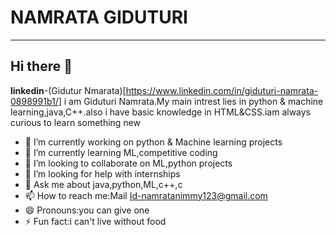 # NAMRATA GIDUTURI
-----------------------------------------------------------------------------------------------------------------------------------------------------------------------------------
## Hi there 👋
**linkedin**-(Gidutur Nmarata)[https://www.linkedin.com/in/giduturi-namrata-0898991b1/]
i am Giduturi Namrata.My main intrest lies in python & machine learning,java,C++.also i have basic knowledge in HTML&CSS.iam always curious to learn something new

- 🔭 I’m currently working on python & Machine learning projects
- 🌱 I’m currently learning ML,competitive coding
- 👯 I’m looking to collaborate on ML,python projects
- 🤔 I’m looking for help with internships
- 💬 Ask me about java,python,ML,c++,c
- 📫 How to reach me:Mail Id-namratanimmy123@gmail.com
- 😄 Pronouns:you can give one
- ⚡ Fun fact:i can't live without food
<!--
**namratanimmy/namratanimmy** is a ✨ _special_ ✨ repository because its `README.md` (this file) appears on your GitHub profile.

Here are some ideas to get you started:

- 🔭 I’m currently working on ...
- 🌱 I’m currently learning ...
- 👯 I’m looking to collaborate on ...
- 🤔 I’m looking for help with ...
- 💬 Ask me about ...
- 📫 How to reach me: ...
- 😄 Pronouns: ...
- ⚡ Fun fact: ...
-->
